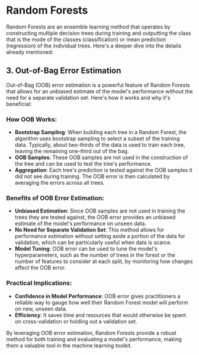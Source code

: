 # Random Forests

Random Forests are an ensemble learning method that operates by constructing multiple decision trees during training and outputting the class that is the mode of the classes (classification) or mean prediction (regression) of the individual trees. Here's a deeper dive into the details already mentioned:

## 3. Out-of-Bag Error Estimation

Out-of-Bag (OOB) error estimation is a powerful feature of Random Forests that allows for an unbiased estimate of the model's performance without the need for a separate validation set. Here's how it works and why it's beneficial:

### How OOB Works:
- **Bootstrap Sampling**: When building each tree in a Random Forest, the algorithm uses bootstrap sampling to select a subset of the training data. Typically, about two-thirds of the data is used to train each tree, leaving the remaining one-third out of the bag.
- **OOB Samples**: These OOB samples are not used in the construction of the tree and can be used to test the tree's performance.
- **Aggregation**: Each tree's prediction is tested against the OOB samples it did not see during training. The OOB error is then calculated by averaging the errors across all trees.

### Benefits of OOB Error Estimation:
- **Unbiased Estimation**: Since OOB samples are not used in training the trees they are tested against, the OOB error provides an unbiased estimate of the model's performance on unseen data.
- **No Need for Separate Validation Set**: This method allows for performance estimation without setting aside a portion of the data for validation, which can be particularly useful when data is scarce.
- **Model Tuning**: OOB error can be used to tune the model's hyperparameters, such as the number of trees in the forest or the number of features to consider at each split, by monitoring how changes affect the OOB error.

### Practical Implications:
- **Confidence in Model Performance**: OOB error gives practitioners a reliable way to gauge how well their Random Forest model will perform on new, unseen data.
- **Efficiency**: It saves time and resources that would otherwise be spent on cross-validation or holding out a validation set.

By leveraging OOB error estimation, Random Forests provide a robust method for both training and evaluating a model's performance, making them a valuable tool in the machine learning toolkit.

